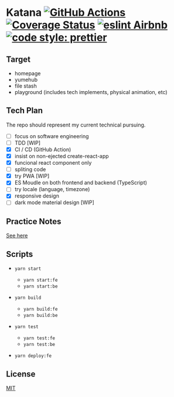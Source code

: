 # Katana [![GitHub Actions](https://github.com/samuraime/katana/workflows/Main%20workflow/badge.svg)](https://github.com/samuraime/katana/actions) [![Coverage Status](https://coveralls.io/repos/github/samuraime/katana/badge.svg?branch=master)](https://coveralls.io/github/samuraime/katana?branch=master) [![eslint Airbnb](https://badgen.net/badge/eslint/Airbnb/ff5a5f?icon=airbnb)](https://github.com/airbnb/javascript) [![code style: prettier](https://img.shields.io/badge/code_style-prettier-ff69b4.svg)](https://github.com/prettier/prettier)

## Target

  - homepage
  - yumehub
  - file stash
  - playground (includes tech implements, physical animation, etc)

## Tech Plan
  
  The repo should represent my current technical pursuing.

  - [ ] focus on software engineering
  - [ ] TDD [WIP]
  - [x] CI / CD (GitHub Action)
  - [x] insist on non-ejected create-react-app
  - [x] funcional react component only
  - [ ] spliting code
  - [x] try PWA [WIP]
  - [x] ES Moudle on both frontend and backend (TypeScript)
  - [ ] try locale (language, timezone)
  - [x] responsive design
  - [ ] dark mode material design [WIP]

## Practice Notes

  [See here](./NOTES.md)

## Scripts

- `yarn start`

  - `yarn start:fe`
  - `yarn start:be`

- `yarn build`

  - `yarn build:fe`
  - `yarn build:be`

- `yarn test`

  - `yarn test:fe`
  - `yarn test:be`

- `yarn deploy:fe`

## License

[MIT](./LICENSE)
